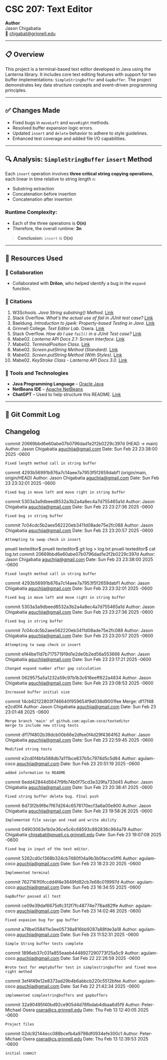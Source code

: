 # CSC 207: Text Editor

**Author**  
Jason Chigabatia  
📧 chigabat@grinnell.edu

---

## 📋 Overview

This project is a terminal-based text editor developed in Java using the Lanterna library. It includes core text editing features with support for two buffer implementations: `SimpleStringBuffer` and `GapBuffer`. The project demonstrates key data structure concepts and event-driven programming principles.

---

## ✅ Changes Made

- Fixed bugs in `moveLeft` and `moveRight` methods.
- Resolved buffer expansion logic errors.
- Updated `insert` and `delete` behavior to adhere to style guidelines.
- Enhanced test coverage and added file I/O capabilities.

---

## 🔍 Analysis: `SimpleStringBuffer` `insert` Method

Each `insert` operation involves **three critical string copying operations**, each linear in time relative to string length `n`:

- Substring extraction  
- Concatenation before insertion  
- Concatenation after insertion  

### Runtime Complexity:
- Each of the three operations is **O(n)**
- Therefore, the overall runtime: **3n**

> **Conclusion:** `insert` is **O(n)**

---

## 📖 Resources Used

### 🤝 Collaboration

- Collaborated with **Drilon**, who helped identify a bug in the `expand` function.

### 🧠 Citations

1. W3Schools. *Java String substring() Method*. [Link](https://www.w3schools.com/java/ref_string_substring.asp)  
2. Stack Overflow. *What's the actual use of fail in JUnit test case?* [Link](https://stackoverflow.com/questions/3869954/whats-the-actual-use-of-fail-in-junit-test-case)  
3. Baeldung. *Introduction to jqwik: Property-based Testing in Java*. [Link](https://www.baeldung.com/java/jqwik-property-based-testing)  
4. Grinnell College. *Text Editor Lab*. Osera. [Link](https://osera.cs.grinnell.edu/ttap/data-structures-labs/text-editor.html)  
5. Stack Overflow. *How do I use `fail()` in a JUnit Test case?* [Link](https://stackoverflow.com/a/11001759)  
6. Mabe02. *Lanterna API Docs 2.1: Screen Interface*. [Link](https://mabe02.github.io/lanterna/apidocs/2.1/com/googlecode/lanterna/screen/Screen.html)  
7. Mabe02. *TerminalPosition Class*. [Link](https://mabe02.github.io/lanterna/apidocs/2.1/com/googlecode/lanterna/terminal/TerminalPosition.html)  
8. Mabe02. *Screen.putString Method (Standard)*. [Link](https://mabe02.github.io/lanterna/apidocs/2.1/com/googlecode/lanterna/screen/Screen.html#putString(int,%20int,%20java.lang.String,%20com.googlecode.lanterna.terminal.Terminal.Color,%20com.googlecode.lanterna.terminal.Terminal.Color,%20java.util.Set))  
9. Mabe02. *Screen.putString Method (With Styles)*. [Link](https://mabe02.github.io/lanterna/apidocs/2.1/com/googlecode/lanterna/screen/Screen.html#putString(int,%20int,%20java.lang.String,%20com.googlecode.lanterna.terminal.Terminal.Color,%20com.googlecode.lanterna.terminal.Terminal.Color,%20com.googlecode.lanterna.screen.ScreenCharacterStyle...))  
10. Mabe02. *KeyStroke Class - Lanterna API Docs 3.0*. [Link](https://mabe02.github.io/lanterna/apidocs/3.0/com/googlecode/lanterna/input/KeyStroke.html)

### 🔧 Tools and Technologies

- **Java Programming Language** – [Oracle Java](https://www.oracle.com/java/)  
- **NetBeans IDE** – [Apache NetBeans](https://netbeans.apache.org/)  
- **ChatGPT** – Used to help structure this README. [Link](https://www.openai.com/chatgpt)

---

## 📝 Git Commit Log
## Changelog
commit 20669bbd6e60abe07b0796dad1e2f2b0229c397d (HEAD -> main)
Author: Jason Chigabatia <aguchija@gmail.com>
Date:   Sun Feb 23 23:38:00 2025 -0600

    Fixed length method call in string buffer

commit 4293b56991b876a7c14aee7a7953f5f2659dabf1 (origin/main, origin/HEAD)
Author: Jason Chigabatia <aguchija@gmail.com>
Date:   Sun Feb 23 23:32:01 2025 -0600

    Fixed bug in move left and move right in string buffer

commit 5303a3a9dbeed8532a3b2a4a8ec4a7d755465a1d
Author: Jason Chigabatia <aguchija@gmail.com>
Date:   Sun Feb 23 23:27:36 2025 -0600

    Fixed bug in string buffer

commit 7c04cdc5b2aee562220eb3411d08ade75e2fc088
Author: Jason Chigabatia <aguchija@gmail.com>
Date:   Sun Feb 23 23:20:57 2025 -0600

    Attempting to swap check in insert
pnueli texteditor$ 
pnueli texteditor$ git log > log.txt
pnueli texteditor$ cat log.txt 
commit 20669bbd6e60abe07b0796dad1e2f2b0229c397d
Author: Jason Chigabatia <aguchija@gmail.com>
Date:   Sun Feb 23 23:38:00 2025 -0600

    Fixed length method call in string buffer

commit 4293b56991b876a7c14aee7a7953f5f2659dabf1
Author: Jason Chigabatia <aguchija@gmail.com>
Date:   Sun Feb 23 23:32:01 2025 -0600

    Fixed bug in move left and move right in string buffer

commit 5303a3a9dbeed8532a3b2a4a8ec4a7d755465a1d
Author: Jason Chigabatia <aguchija@gmail.com>
Date:   Sun Feb 23 23:27:36 2025 -0600

    Fixed bug in string buffer

commit 7c04cdc5b2aee562220eb3411d08ade75e2fc088
Author: Jason Chigabatia <aguchija@gmail.com>
Date:   Sun Feb 23 23:20:57 2025 -0600

    Attempting to swap check in insert

commit ef44be11d7b717571919d1e2de0b2ed56a553666
Author: Jason Chigabatia <aguchija@gmail.com>
Date:   Sun Feb 23 23:17:21 2025 -0600

    Changed expand number after gap calculation

commit 0629575a5a1232a59c97b1b3c616eeff622a4834
Author: Jason Chigabatia <aguchija@gmail.com>
Date:   Sun Feb 23 23:08:53 2025 -0600

    Increased buffer initial size

commit 14cb62122803f746640f959654f9d038d9001fee
Merge: df17f48 e2cd0f4
Author: Jason Chigabatia <aguchija@gmail.com>
Date:   Sun Feb 23 23:01:48 2025 -0600

    Merge branch 'main' of github.com:agulam-coco/texteditor
    merge to include new string tests

commit df17f4802b39dcb00b66e2dfee0f4d29f4364f62
Author: Jason Chigabatia <aguchija@gmail.com>
Date:   Sun Feb 23 22:59:45 2025 -0600

    Modified string tests

commit e2cd0f4bfa588db7a111bce837b5c7974d5c5d84
Author: agulam-coco <aguchija@gmail.com>
Date:   Sun Feb 23 20:51:19 2025 -0600

    added information to README

commit 6edd42844d5647f9fb74b0f75cd3e329fa733d45
Author: Jason Chigabatia <aguchija@gmail.com>
Date:   Sun Feb 23 20:38:41 2025 -0600

    Fixed string buffer delete bug. FInal push

commit 8d73f2b9f8e7f67d264c6576170ecf3a6a00e800
Author: Jason Chigabatia <aguchija@gmail.com>
Date:   Sun Feb 23 19:58:26 2025 -0600

    Implemented file savign and read and write ability

commit 04903063e1b0e36ce5c6c68593c892836c964a79
Author: Chigabatia <chigabat@pnueli.cs.grinnell.edu>
Date:   Sun Feb 23 19:07:08 2025 -0600

    Fixed bug in input of the text editor.

commit 5262cd0c1368b324cb7480f04a9b3b0facce5ff6
Author: agulam-coco <aguchija@gmail.com>
Date:   Sun Feb 23 18:23:20 2025 -0600

    Implemented terminal

commit 7627161f0fccdd4f4e3649fd82cb7e68c019997d
Author: agulam-coco <aguchija@gmail.com>
Date:   Sun Feb 23 16:34:55 2025 -0600

    GapBuffer passed all test

commit ce09e39daf6675dfc312f7fc48774e778ad82ffe
Author: agulam-coco <aguchija@gmail.com>
Date:   Sun Feb 23 14:02:46 2025 -0600

    Fixed expasion bug for gap buffer

commit a78be058411e3ee05738a816bb9287a88fde3a18
Author: agulam-coco <aguchija@gmail.com>
Date:   Sun Feb 23 11:52:31 2025 -0600

    Simple String buffer tests complete

commit 1896eb37c031a855eaeb4448927290773f25a5c9
Author: agulam-coco <aguchija@gmail.com>
Date:   Sat Feb 22 22:26:59 2025 -0600

    Wrote test for emptybuffer test in simplestringbuffer and fixed move right method

commit 3ef4f49e12e8373ad29b4b6abbcb220c5512bfee
Author: agulam-coco <aguchija@gmail.com>
Date:   Sat Feb 22 21:42:34 2025 -0600

    implemented simplestringbuffers and gapbuffers

commit 32a90495f40bd92ce905d4d78fbdab4dbaa6d5f9
Author: Peter-Michael Osera <osera@cs.grinnell.edu>
Date:   Thu Feb 13 12:40:05 2025 -0600

    Project files

commit 02dc92144ecc088bcefb4a9798df0934efe300c1
Author: Peter-Michael Osera <osera@cs.grinnell.edu>
Date:   Thu Feb 13 12:39:53 2025 -0600

    initial commit
